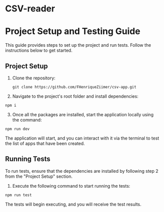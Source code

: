 # CSV-reader

# Project Setup and Testing Guide

This guide provides steps to set up the project and run tests. Follow the instructions below to get started.

## Project Setup

1. Clone the repository:
   ```shell
   git clone https://github.com/FHenriqueZiimer/csv-app.git
   ```
2. Navigate to the project's root folder and install dependencies:
  ```shell
  npm i
  ```

3. Once all the packages are installed, start the application locally using the command:
  ```shell
  npm run dev
  ```

The application will start, and you can interact with it via the terminal to test the list of apps that have been created.

## Running Tests

To run tests, ensure that the dependencies are installed by following step 2 from the "Project Setup" section.

1. Execute the following command to start running the tests:
  ```shell
  npm run test
  ```

The tests will begin executing, and you will receive the test results.


